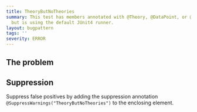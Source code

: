 ```yaml
---
title: TheoryButNoTheories
summary: This test has members annotated with @Theory, @DataPoint, or @DataPoints
  but is using the default JUnit4 runner.
layout: bugpattern
tags: ''
severity: ERROR
---
```


<!--
*** AUTO-GENERATED, DO NOT MODIFY ***
To make changes, edit the @BugPattern annotation or the explanation in docs/bugpattern.
-->


## The problem


## Suppression
Suppress false positives by adding the suppression annotation `@SuppressWarnings("TheoryButNoTheories")` to the enclosing element.
